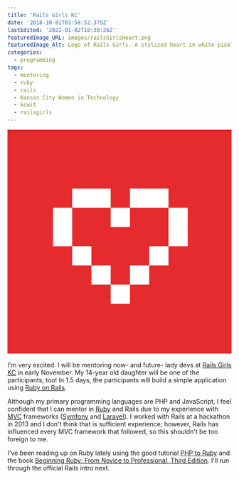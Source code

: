 ```yaml
---
title: 'Rails Girls KC'
date: '2018-10-01T03:58:52.375Z'
lastEdited: '2022-01-02T18:30:26Z'
featuredImage_URL: images/railsGirlsHeart.png
featuredImage_Alt: Logo of Rails Girls. A stylized heart in white pixelated blocks on a red background.
categories:
  - programming
tags:
  - mentoring
  - ruby
  - rails
  - Kansas City Women in Technology
  - kcwit
  - railsgirls
---
```


[![Logo of Rails Girls. A stylized heart in white pixelated blocks on a red background.](images/railsGirlsHeart.png 'Image credit: Rails Girls')](http://railsgirls.com/)

I'm very excited. I will be mentoring now- and future- lady devs at [Rails Girls KC](http://railsgirls.com/kansas-city) in early November. My 14-year old daughter will be one of the participants, too! In 1.5 days, the participants will build a simple application using [Ruby on Rails](https://rubyonrails.org/).

Although my primary programming languages are PHP and JavaScript, I feel confident that I can mentor in [Ruby]() and Rails due to my experience with [MVC](https://www.futurehosting.com/blog/what-is-an-mvc-framework/) frameworks ([Symfony](https://symfony.com/) and [Laravel](https://laravel.com/)). I worked with Rails at a hackathon in 2013 and I don't think that is sufficient experience; however, Rails has influenced every MVC framework that followed, so this shouldn't be too foreign to me.

I've been reading up on Ruby lately using the good tutorial [PHP to Ruby](http://phptoruby.io/) and the book [Beginning Ruby: From Novice to Professional, Third Edition](https://www.apress.com/us/book/9781484212790). I'll run through the official Rails intro next.
